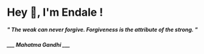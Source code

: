 <h1 title="head"> Hey 👋, I'm Endale !</h1>

**<h5><i>" The weak can never forgive. Forgiveness is the attribute of the strong. "</i></h5>**

*<b>___ Mahatma Gandhi ___</b>*

